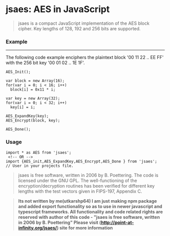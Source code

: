 # jsaes: AES in JavaScript
> jsaes is a compact JavaScript implementation of the AES block cipher. Key lengths of 128, 192 and 256 bits are supported.

### Example
---
The following code example enciphers the plaintext block '00 11 22 .. EE FF' with the 256 bit key '00 01 02 .. 1E 1F'.
```javascript=
AES_Init();

var block = new Array(16);
for(var i = 0; i < 16; i++)
  block[i] = 0x11 * i;

var key = new Array(32);
for(var i = 0; i < 32; i++)
  key[i] = i;

AES_ExpandKey(key);
AES_Encrypt(block, key);

AES_Done();
```
### Usage
```javascript=
import * as AES from 'jsaes';
 <!-- OR -->
import {AES_init,AES_ExpandKey,AES_Encrypt,AES_Done } from 'jsaes';
// User in your projects file.
```

> jsaes is free software, written in 2006 by B. Poettering. The code is licensed under the GNU GPL. The well-functioning of the encryption/decryption routines has been verified for different key lengths with the test vectors given in FIPS-197, Appendix C.

> **Its not written by me(utkarshp64) I am just making npm package and added export functionality so as to use in newer javascript and typescript frameworks. All functionality and code related rights are reserved with author of this code - "jsaes is free software, written in 2006 by B. Poettering" Please visit (http://point-at-infinity.org/jsaes/) site for more information**
 